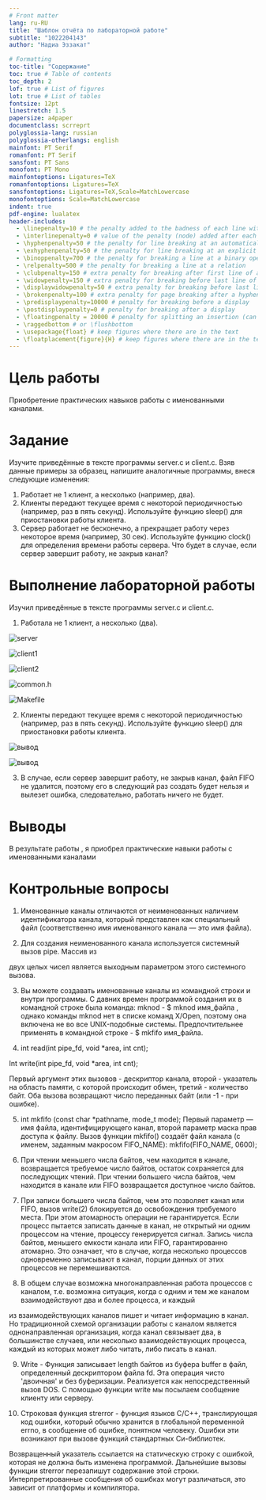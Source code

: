 ```yaml
---
# Front matter
lang: ru-RU
title: "Шаблон отчёта по лабораторной работе"
subtitle: "1022204143"
author: "Надиа Эззакат"

# Formatting
toc-title: "Содержание"
toc: true # Table of contents
toc_depth: 2
lof: true # List of figures
lot: true # List of tables
fontsize: 12pt
linestretch: 1.5
papersize: a4paper
documentclass: scrreprt
polyglossia-lang: russian
polyglossia-otherlangs: english
mainfont: PT Serif
romanfont: PT Serif
sansfont: PT Sans
monofont: PT Mono
mainfontoptions: Ligatures=TeX
romanfontoptions: Ligatures=TeX
sansfontoptions: Ligatures=TeX,Scale=MatchLowercase
monofontoptions: Scale=MatchLowercase
indent: true
pdf-engine: lualatex
header-includes:
  - \linepenalty=10 # the penalty added to the badness of each line within a paragraph (no associated penalty node) Increasing the value makes tex try to have fewer lines in the paragraph.
  - \interlinepenalty=0 # value of the penalty (node) added after each line of a paragraph.
  - \hyphenpenalty=50 # the penalty for line breaking at an automatically inserted hyphen
  - \exhyphenpenalty=50 # the penalty for line breaking at an explicit hyphen
  - \binoppenalty=700 # the penalty for breaking a line at a binary operator
  - \relpenalty=500 # the penalty for breaking a line at a relation
  - \clubpenalty=150 # extra penalty for breaking after first line of a paragraph
  - \widowpenalty=150 # extra penalty for breaking before last line of a paragraph
  - \displaywidowpenalty=50 # extra penalty for breaking before last line before a display math
  - \brokenpenalty=100 # extra penalty for page breaking after a hyphenated line
  - \predisplaypenalty=10000 # penalty for breaking before a display
  - \postdisplaypenalty=0 # penalty for breaking after a display
  - \floatingpenalty = 20000 # penalty for splitting an insertion (can only be split footnote in standard LaTeX)
  - \raggedbottom # or \flushbottom
  - \usepackage{float} # keep figures where there are in the text
  - \floatplacement{figure}{H} # keep figures where there are in the text
---
```


# Цель работы

Приобретение практических навыков работы с именованными каналами.

# Задание

Изучите приведённые в тексте программы server.c и client.c. Взяв данные
примеры за образец, напишите аналогичные программы, внеся следующие изменения:
1. Работает не 1 клиент, а несколько (например, два).
2. Клиенты передают текущее время с некоторой периодичностью (например, раз
в пять секунд). Используйте функцию sleep() для приостановки работы клиента.
3. Сервер работает не бесконечно, а прекращает работу через некоторое время (например, 30 сек). Используйте функцию clock() для определения времени работы
сервера. Что будет в случае, если сервер завершит работу, не закрыв канал?

# Выполнение лабораторной работы

Изучил приведённые в тексте программы server.c и client.c.

1. Работала не 1 клиент, а несколько (два).

![server](image/server.jpg)

![client1](image/client1.jpg)

![client2](image/client2.jpg)

![common.h](image/common.jpg)

![Makefile](image/makefile.jpg)

2. Клиенты передают текущее время с некоторой периодичностью (например, раз
в пять секунд). Используйте функцию sleep() для приостановки работы клиента.

![вывод](image/3.jpg)

![вывод](image/3.1.jpg)

3. В случае, если сервер завершит работу, не закрыв канал, файл FIFO не удалится, поэтому его в следующий раз создать будет нельзя и вылезет ошибка, следовательно, работать ничего не будет.

# Выводы

В результате работы , я приобрел практические навыки работы с именованными каналами

# Контрольные вопросы

1. Именованные каналы отличаются от неименованных наличием идентификатора канала, который представлен как специальный файл (соответственно имя именованного канала — это имя файла).

2. Для создания неименованного канала используется системный вызов pipe. Массив из

двух целых чисел является выходным параметром этого системного вызова.

3. Вы можете создавать именованные каналы из командной строки и внутри программы. С давних времен программой создания их в командной строке была команда: mknod - $ mknod имя_файла , однако команды mknod нет в списке команд X/Open, поэтому она включена не во все UNIX-подобные системы. Предпочтительнее применять в командной строке - $ mkfifo имя_файла.

4. int read(int pipe_fd, void *area, int cnt);

Int write(int pipe_fd, void *area, int cnt);

Первый аргумент этих вызовов - дескриптор канала, второй - указатель на область памяти, с которой происходит обмен, третий - количество байт. Оба вызова возвращают число переданных байт (или -1 - при ошибке).

5. int mkfifo (const char *pathname, mode_t mode); Первый параметр — имя файла, идентифицирующего канал, второй параметр маска прав доступа к файлу. Вызов функции mkfifo() создаёт файл канала (с именем, заданным макросом FIFO_NAME): mkfifo(FIFO_NAME, 0600);

6. При чтении меньшего числа байтов, чем находится в канале, возвращается требуемое число байтов, остаток сохраняется для последующих чтений. При чтении большего числа байтов, чем находится в канале или FIFO возвращается доступное число байтов.

7. При записи большего числа байтов, чем это позволяет канал или FIFO, вызов write(2) блокируется до освобождения требуемого места. При этом атомарность операции не гарантируется. Если процесс пытается записать данные в канал, не открытый ни одним процессом на чтение, процессу генерируется сигнал. Запись числа байтов, меньшего емкости канала или FIFO, гарантированно атомарно. Это означает, что в случае, когда несколько процессов одновременно записывают в канал, порции данных от этих процессов не перемешиваются.

8. В общем случае возможна многонаправленная работа процессов с каналом, т.е. возможна ситуация, когда с одним и тем же каналом взаимодействуют два и более процесса, и каждый

из взаимодействующих каналов пишет и читает информацию в канал. Но традиционной схемой организации работы с каналом является однонаправленная организация, когда канал связывает два, в большинстве случаев, или несколько взаимодействующих процесса, каждый из которых может либо читать, либо писать в канал.

9. Write - Функция записывает length байтов из буфера buffer в файл, определенный дескриптором файла fd. Эта операция чисто 'двоичная' и без буферизации. Реализуется как непосредственный вызов DOS. С помощью функции write мы посылаем сообщение клиенту или серверу.

10. Строковая функция strerror - функция языков C/C++, транслирующая код ошибки, который обычно хранится в глобальной переменной errno, в сообщение об ошибке, понятном человеку. Ошибки эти возникают при вызове функций стандартных Си-библиотек.

Возвращенный указатель ссылается на статическую строку с ошибкой, которая не должна быть изменена программой. Дальнейшие вызовы функции strerror перезапишут содержание этой строки. Интерпретированные сообщения об ошибках могут различаться, это зависит от платформы и компилятора.

